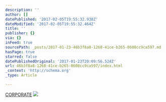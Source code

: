 ```yaml
---
description: ''
author: []
datePublished: '2017-02-05T19:55:32.938Z'
dateModified: '2017-02-05T19:55:32.464Z'
title: ''
publisher: {}
via: {}
inFeed: true
sourcePath: _posts/2017-01-23-46b3f8a8-1268-41ce-b265-0608cc9ca597.md
hasPage: true
starred: false
datePublishedOriginal: '2017-01-23T20:09:56.524Z'
url: 46b3f8a8-1268-41ce-b265-0608cc9ca597/index.html
_context: 'http://schema.org'
_type: Article

---
```

[CORPORATE][0]
![](https://the-grid-user-content.s3-us-west-2.amazonaws.com/8ce2cb85-5acc-4465-9b09-61217bd5ed92.jpg)

[0]: http://nomeuangulodevisao.blogspot.pt/